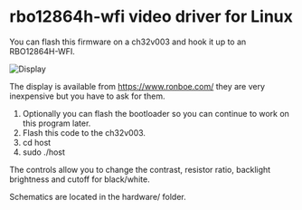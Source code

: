 # rbo12864h-wfi video driver for Linux

You can flash this firmware on a ch32v003 and hook it up to an RBO12864H-WFI.

![Display](https://github.com/cnlohr/rv003usb/blob/master/testing/test_lcd_rbo12864h-wfi/hardware/demo.jpg?raw=true)

The display is available from https://www.ronboe.com/ they are very inexpensive but you have to ask for them.

1. Optionally you can flash the bootloader so you can continue to work on this program later.
2. Flash this code to the ch32v003.
3. cd host
4. sudo ./host

The controls allow you to change the contrast, resistor ratio, backlight brightness and cutoff for black/white.

Schematics are located in the hardware/ folder.


